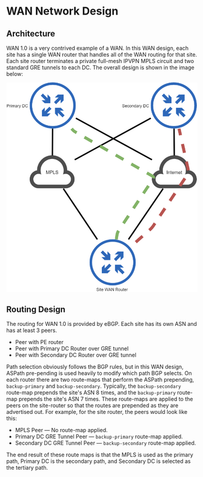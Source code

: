 # WAN Network Design

## Architecture

WAN 1.0 is a very contrived example of a WAN. In this WAN design, each site has a single WAN router that handles all of the WAN routing for that site. Each site router terminates a private full-mesh IPVPN MPLS circuit and two standard GRE tunnels to each DC. The overall design is shown in the image below:

![Architecture Diagram](WAN_Overview.png)

## Routing Design

The routing for WAN 1.0 is provided by eBGP. Each site has its own ASN and has at least 3 peers.

* Peer with PE router
* Peer with Primary DC Router over GRE tunnel
* Peer with Secondary DC Router over GRE tunnel

Path selection obviously follows the BGP rules, but in this WAN design, ASPath pre-pending is used heavily to modify which path BGP selects. On each router there are two route-maps that perform the ASPath prepending, `backup-primary` and `backup-secondary`. Typically, the `backup-secondary` route-map prepends the site's ASN 8 times, and the `backup-primary` route-map prepends the site's ASN 7 times. These route-maps are applied to the peers on the site-router so that the routes are prepended as they are advertised out. For example, for the site router, the peers would look like this:

* MPLS Peer — No route-map applied.
* Primary DC GRE Tunnel Peer — `backup-primary` route-map applied.
* Secondary DC GRE Tunnel Peer — `backup-secondary` route-map applied.

The end result of these route maps is that the MPLS is used as the primary path, Primary DC is the secondary path, and Secondary DC is selected as the tertiary path.
